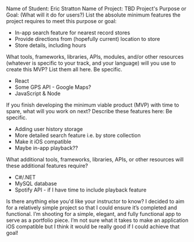 ﻿Name of Student: Eric Stratton
Name of Project: TBD
Project's Purpose or Goal: (What will it do for users?)
List the absolute minimum features the project requires to meet this purpose or goal:
* In-app search feature for nearest record stores
* Provide directions from (hopefully current) location to store
* Store details, including hours
 
What tools, frameworks, libraries, APIs, modules, and/or other resources (whatever is specific to your track, and your language) will you use to create this MVP? List them all here. Be specific.
* React 
* Some GPS API - Google Maps?
* JavaScript & Node


If you finish developing the minimum viable product (MVP) with time to spare, what will you work on next? Describe these features here: Be specific.
* Adding user history storage 
* More detailed search feature i.e. by store collection
* Make it iOS compatible 
* Maybe in-app playback??


What additional tools, frameworks, libraries, APIs, or other resources will these additional features require?
* C#/.NET
* MySQL database
* Spotify API - if I have time to include playback feature


Is there anything else you'd like your instructor to know?
I decided to aim for a relatively simple project so that I could ensure it’s completed and functional. I’m shooting for a simple, elegant, and fully functional app to serve as a portfolio piece. I’m not sure what it takes to make an application iOS compatible but I think it would be really good if I could achieve that goal!